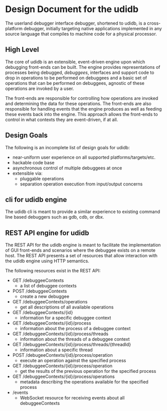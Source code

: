 # Design Document for the udidb #

The userland debugger interface debugger, shortened to udidb, is a
cross-platform debugger, initially targeting native applications
implemented in any source language that compiles to machine code
for a physical processor.

## High Level ##

The core of udidb is an extensible, event-driven engine upon which 
debugging front-ends can be built. The engine provides representations
of processes being debugged, _debuggees_, interfaces and support code
to drop in operations to be performed on debuggees and a basic set of
operations that can be performed on debuggees, agnostic of these
operations are invoked by a user.

The front-ends are responsible for controlling how operations are
invoked and determining the data for these operations. The front-ends
are also responsible for handling events that the engine produces as
well as feeding these events back into the engine. This approach allows
the front-ends to control in what contexts they are event-driven, if at
all.

## Design Goals ##

The following is an incomplete list of design goals for udidb:
- near-uniform user experience on all supported platforms/targets/etc.
- hackable code base
- asynchronous control of multiple debuggees at once
- extensible via:
  - pluggable operations
  - separation operation execution from input/output concerns

## cli for udidb engine ##

The udidb cli is meant to provide a similar experience to existing command line
based debuggers such as gdb, cdb, or dbx.

## REST API engine for udidb ##

The REST API for the udidb engine is meant to facilitate the implementation of
GUI front-ends and scenarios where the debuggee exists on a remote host. The
REST API presents a set of resources that allow interaction with the udidb
engine using HTTP semantics.

The following resources exist in the REST API:

- GET /debuggeeContexts
  - a list of debuggee contexts
- POST /debuggeeContexts
  - create a new debuggee
- GET /debuggeeContexts/operations
  - get all descriptions of all available operations
- GET /debuggeeContexts/{id}
  - information for a specific debuggee context
- GET /debuggeeContexts/{id}/process
  - information about the process of a debuggee context
- GET /debuggeeContexts/{id}/process/threads
  - information about the threads of a debuggee context
- GET /debuggeeContexts/{id}/process/threads/{threadId}
  - information about a specific thread
- POST /debugeeContexts/{id}/process/operation
  - execute an operation against the specified process
- GET /debuggeeContexts/{id}/process/operation
  - get the results of the previous operation for the specified process
- GET /debuggeeContexts/{id}/process/operations
  - metadata describing the operations available for the specified process
- /events
  - WebSocket resource for receiving events about all debuggeeContexts
